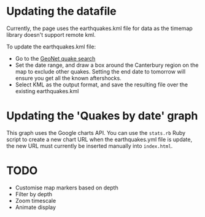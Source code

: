 Updating the datafile
=====================

Currently, the page uses the earthquakes.kml file for data as the timemap
library doesn't support remote kml.

To update the earthquakes.kml file:

* Go to the [GeoNet quake search](http://magma.geonet.org.nz/resources/quakesearch/)
* Set the date range, and draw a box around the Canterbury region on
  the map to exclude other quakes.  Setting the end date to tomorrow will
  ensure you get all the known aftershocks.
* Select KML as the output format, and save the resulting file over the
  existing earthquakes.kml

Updating the 'Quakes by date' graph
===================================

This graph uses the Google charts API.  You can use the `stats.rb` Ruby script
to create a new chart URL when the earthquakes.yml file is update, the new URL
must currently be inserted manually into `index.html`.

TODO
====

* Customise map markers based on depth
* Filter by depth
* Zoom timescale
* Animate display
